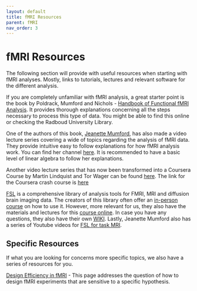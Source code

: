```yaml
---
layout: default
title: fMRI Resources
parent: fMRI
nav_order: 3
---
```


# fMRI Resources

The following section will provide with useful resources when starting with fMRI analyses. Mostly, links to tutorials, lectures and relevant software for the different analysis.

If you are completely unfamiliar with fMRI analysis, a great starter point is the book by Poldrack, Mumford and Nichols - [Handbook of Functional fMRI Analysis](https://www.cambridge.org/core/books/handbook-of-functional-mri-data-analysis/8EDF966C65811FCCC306F7C916228529). It provides thorough explanations concerning all the steps necessary to process this type of data. 
You might be able to find this online or checking the Radboud University Library.

One of the authors of this book, [Jeanette Mumford](https://jeanettemumford.org/), has also made a video lecture series covering a wide of topics regarding the analysis of fMRI data. They provide intuitive easy to follow explanations for how fMRI analysis work. You can find her channel [here](https://www.youtube.com/c/mumfordbrainstats/videos). It is recommended to have a basic level of linear algebra to follow her explanations. 

Another video lecture series that has now been transformed into a Coursera Course by Martin Lindquist and Tor Wager can be found [here](https://www.youtube.com/@principlesoffmri6920). The link for the Coursera crash course is [here](https://www.coursera.org/learn/functional-mri?source=deprecated_spark_cdp)

[FSL](https://fsl.fmrib.ox.ac.uk/fsl/fslwiki) is a comprehensive library of analysis tools for FMRI, MRI and diffusion brain imaging data. The creators of this library often offer an [in-person course](https://open.win.ox.ac.uk/pages/fslcourse/website/index.html) on how to use it. However, more relevant for us, they also have the materials and lectures for this [course online](https://open.win.ox.ac.uk/pages/fslcourse/website/online_materials.html). In case you have any questions, they also have their own [WIKI](https://fsl.fmrib.ox.ac.uk/fsl/fslwiki). Lastly, Jeanette Mumford also has a series of Youtube videos for [FSL for task MRI](https://www.youtube.com/playlist?list=PLB2iAtgpI4YHlH4sno3i3CUjCofI38a-3).


## Specific Resources

If what you are looking for concerns more specific topics, we also have a series of resources for you. 

[Design Efficiency in fMRI](https://imaging.mrc-cbu.cam.ac.uk/imaging/DesignEfficiency) - This page addresses the question of how to design fMRI experiments that are sensitive to a specific hypothesis. 



